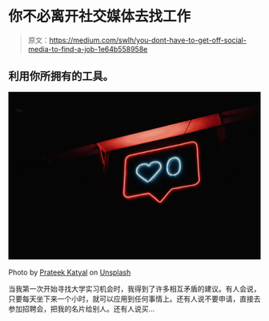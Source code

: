 # 你不必离开社交媒体去找工作

> 原文：<https://medium.com/swlh/you-dont-have-to-get-off-social-media-to-find-a-job-1e64b558958e>

## 利用你所拥有的工具。

![](img/12030f33deebb3986578ca4e154e7a69.png)

Photo by [Prateek Katyal](https://unsplash.com/photos/xv7-GlvBLFw?utm_source=unsplash&utm_medium=referral&utm_content=creditCopyText) on [Unsplash](https://unsplash.com/search/photos/social-media?utm_source=unsplash&utm_medium=referral&utm_content=creditCopyText)

当我第一次开始寻找大学实习机会时，我得到了许多相互矛盾的建议。有人会说，只要每天坐下来一个小时，就可以应用到任何事情上。还有人说不要申请，直接去参加招聘会，把我的名片给别人。还有人说买…